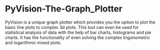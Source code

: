 # PyVision-The-Graph_Plotter
PyVision is a unique graph plotter which provides you the option to plot the basic line plots to complex 3d plots. This tool can even be used for statistical analysis of data with the help of bar charts, histograms and pie charts. It has the functionality of even solving the complex trigonometric and logarithmic mixed plots.

